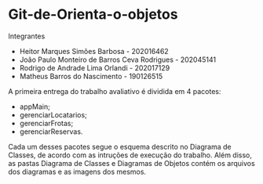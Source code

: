# Git-de-Orienta-o-objetos

Integrantes
 - Heitor Marques Simões Barbosa - 202016462
 - João Paulo Monteiro de Barros Ceva Rodrigues - 202045141
 - Rodrigo de Andrade Lima Orlandi - 202017129
 - Matheus Barros do Nascimento - 190126515
 

A primeira entrega do trabalho avaliativo é dividida em 4 pacotes:

- appMain;
- gerenciarLocatarios;
- gerenciarFrotas;
- gerenciarReservas.

Cada um desses pacotes segue o esquema descrito no Diagrama de Classes, de acordo com as intruções de execução do trabalho.
Além disso, as pastas Diagrama de Classes e Diagramas de Objetos contém os arquivos dos diagramas e as imagens dos mesmos.
